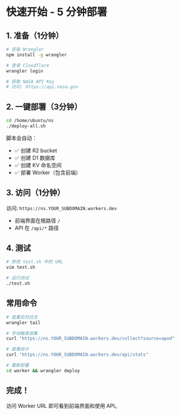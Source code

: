 # 快速开始 - 5 分钟部署

## 1. 准备（1分钟）

```bash
# 安装 Wrangler
npm install -g wrangler

# 登录 Cloudflare
wrangler login

# 获取 NASA API Key
# 访问: https://api.nasa.gov
```

## 2. 一键部署（3分钟）

```bash
cd /home/ubuntu/ns
./deploy-all.sh
```

脚本会自动：
- ✅ 创建 R2 bucket
- ✅ 创建 D1 数据库
- ✅ 创建 KV 命名空间
- ✅ 部署 Worker（包含前端）

## 3. 访问（1分钟）

访问: `https://ns.YOUR_SUBDOMAIN.workers.dev`

- 前端界面在根路径 `/`
- API 在 `/api/*` 路径

## 4. 测试

```bash
# 修改 test.sh 中的 URL
vim test.sh

# 运行测试
./test.sh
```

## 常用命令

```bash
# 查看实时日志
wrangler tail

# 手动触发收集
curl "https://ns.YOUR_SUBDOMAIN.workers.dev/collect?source=apod"

# 查看统计
curl "https://ns.YOUR_SUBDOMAIN.workers.dev/api/stats"

# 重新部署
cd worker && wrangler deploy
```

## 完成！

访问 Worker URL 即可看到前端界面和使用 API。

